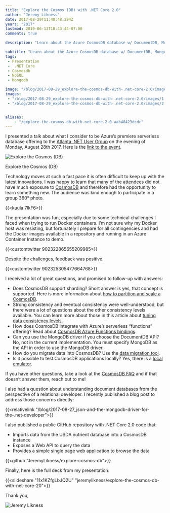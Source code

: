 ```yaml
---
title: "Explore the Cosmos (DB) with .NET Core 2.0"
author: "Jeremy Likness"
date: 2017-08-29T11:40:48.294Z
years: "2017"
lastmod: 2019-06-13T10:43:44-07:00
comments: true

description: "Learn about the Azure CosmosDB database w/ DocumentDB, MongoDB, Gremlin (Graph) and Table storage APIs and .NET Core 2.0 examples."

subtitle: "Learn about the Azure CosmosDB database w/ DocumentDB, MongoDB, Gremlin (Graph) and Table storage APIs and .NET Core 2.0 examples."
tags:
 - Presentation 
 -  .NET Core 
 - Cosmosdb 
 - NoSQL 
 - Mongodb 

image: "/blog/2017-08-29_explore-the-cosmos-db-with-.net-core-2.0/images/1.png" 
images:
 - "/blog/2017-08-29_explore-the-cosmos-db-with-.net-core-2.0/images/1.png" 
 - "/blog/2017-08-29_explore-the-cosmos-db-with-.net-core-2.0/images/2.gif" 


aliases:
    - "/explore-the-cosmos-db-with-net-core-2-0-aab48423dcdc"
---
```


I presented a talk about what I consider to be Azure’s premiere serverless database offering to the [Atlanta .NET User Group](https://www.meetup.com/Atlanta-Net-User-Group/) on the evening of Monday, August 28th 2017. Here is the [link to the event](https://www.meetup.com/Atlanta-Net-User-Group/events/242342714/).

![Explore the Cosmos (DB)](/blog/2017-08-29_explore-the-cosmos-db-with-.net-core-2.0/images/1.png)
<figcaption>Explore the Cosmos (DB)</figcaption>

Technology moves at such a fast pace it is often difficult to keep up with the latest innovations. I was happy to learn that many of the attendees did not have much exposure to [CosmosDB](http://bit.ly/2wexUIF) and therefore had the opportunity to learn something new. The audience was kind enough to participate in a group 360° photo.

{{<kuula 7lkF6>}}

The presentation was fun, especially due to some technical challenges I faced when trying to run Docker containers. I’m not sure why my Docker host was resisting, but fortunately I prepare for all contingencies and had the Docker images available in a repository and running in an Azure Container Instance to demo.

{{<customtwitter 902322865655209985>}}

Despite the challenges, feedback was positive.

{{<customtwitter 902325305477664768>}}

I received a lot of great questions, and promised to follow-up with answers:

* Does CosmosDB support sharding? Short answer is yes, that concept is supported. Here is more information about [how to partition and scale a CosmosDB](https://jlik.me/f29).
* Strong consistency and eventual consistency were well-understood, but there were a lot of questions about the other consistency levels available. You can learn more about those in this article about [tuning data consistency levels](https://jlik.me/f3a).
* How does CosmosDB integrate with Azure’s serverless “functions” offering? Read about [CosmosDB Azure Functions bindings](https://jlik.me/f3b).
* Can you use the MongoDB driver if you choose the DocumentDB API? No, not in the current implementation. You must specify MongoDB as the API in order to use the MongoDB driver.
* How do you migrate data into CosmosDB? Use the [data migration tool](https://jlik.me/f3c).
* Is it possible to test CosmosDB applications locally? Yes, there is a [local emulator](https://jlik.me/f3d).

If you have other questions, take a look at the [CosmosDB FAQ](https://jlik.me/f3e) and if that doesn’t answer them, reach out to me!

I also had a question about understanding document databases from the perspective of a relational developer. I recently published a blog post to address those concerns directly:

{{<relativelink "/blog/2017-08-27_json-and-the-mongodb-driver-for-the-.net-developer">}}

I also published a public GitHub repository with .NET Core 2.0 code that:

* Imports data from the USDA nutrient database into a CosmosDB instance
* Exposes a Web API to query the data
* Provides a simple single page web application to browse the data

{{<github "JeremyLikness/explore-cosmos-db">}}

Finally, here is the full deck from my presentation.

{{<slideshare "11x1KZfgLbJQ2U" "jeremylikness/explore-the-cosmos-db-with-net-core-20">}}

Thank you,

![Jeremy Likness](/blog/2017-08-29_explore-the-cosmos-db-with-.net-core-2.0/images/2.gif)
